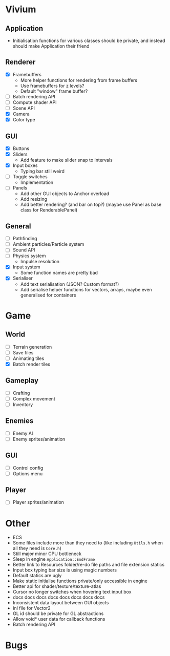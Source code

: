 # Vivium
## Application
- Initialisation functions for various classes should be private, and instead should make Application their friend

## Renderer
- [x] Framebuffers
    - More helper functions for rendering from frame buffers
    - Use framebuffers for z levels?
    - Default "window" frame buffer?
- [ ] Batch rendering API
- [ ] Compute shader API
- [ ] Scene API
- [x] Camera
- [x] Color type

## GUI
- [x] Buttons
- [x] Sliders
    - Add feature to make slider snap to intervals
- [x] Input boxes
    - Typing bar still weird
- [ ] Toggle switches
    - Implementation
- [ ] Panels
    - Add other GUI objects to Anchor overload
    - Add resizing
    - Add better rendering? (and bar on top?) (maybe use Panel as base class for RenderablePanel)

## General
- [ ] Pathfinding
- [ ] Ambient particles/Particle system
- [ ] Sound API
- [ ] Physics system
    - Impulse resolution
- [x] Input system
    - Some function names are pretty bad
- [x] Serialiser
    - Add text serialisation (JSON? Custom format?)
    - Add serialise helper functions for vectors, arrays, maybe even generalised for containers

# Game
## World
- [ ] Terrain generation
- [ ] Save files
- [ ] Animating tiles
- [x] Batch render tiles

## Gameplay
- [ ] Crafting
- [ ] Complex movement
- [ ] Inventory

## Enemies
- [ ] Enemy AI
- [ ] Enemy sprites/animation

## GUI
- [ ] Control config
- [ ] Options menu

## Player
- [ ] Player sprites/animation

# Other
- ECS
- Some files include more than they need to (like including `Utils.h` when all they need is `Core.h`)
- Still ~~major~~ minor CPU bottleneck
- Sleep in engine `Application::EndFrame`
- Better link to Resources folder/re-do file paths and file extension statics
- Input box typing bar size is using magic numbers
- Default statics are ugly
- Make static initialise functions private/only accessible in engine
- Better api for shader/texture/texture-atlas
- Cursor no longer switches when hovering text input box
- docs docs docs docs docs docs docs docs
- Inconsistent data layout between GUI objects
- inl file for Vector2
- GL id should be private for GL abstractions
- Allow void* user data for callback functions
- Batch rendering API

# Bugs